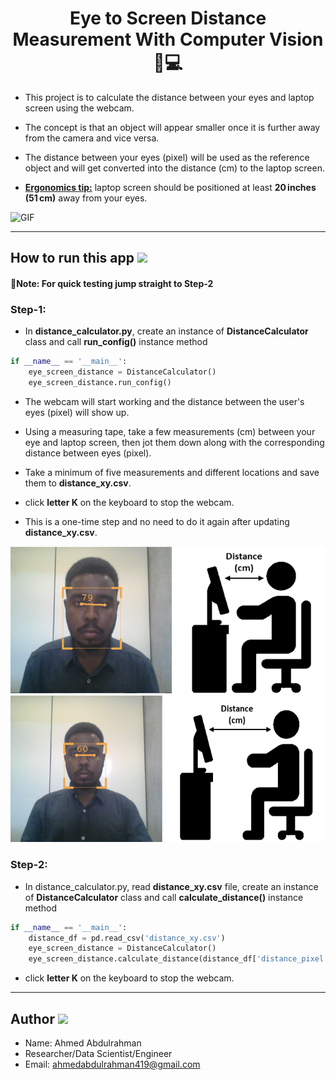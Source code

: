 <h1 align="center"> <b> Eye to Screen Distance Measurement With Computer Vision 👀💻 </b></h1>

- This project is to calculate the distance between your eyes and laptop screen using the webcam.

- The concept is that an object will appear smaller once it is further away from the camera and vice versa.

- The distance between your eyes (pixel) will be used as the reference object and will get converted into the distance (cm) to the laptop screen.

- **[Ergonomics tip:](https://www.ergotron.com/zh-sg/ergonomics/ergonomic-equation)** laptop screen should be positioned at least **20 inches (51 cm)** away from your eyes.

![GIF](./demo/video-1.gif)

---

<h2><b> How to run this app </b><img src="https://emojis.slackmojis.com/emojis/images/1600706728/10521/meow_code.gif?1600706728" width="25"/> </h2>

#### **📝Note: For quick testing jump straight to Step-2**

### **Step-1:**

- In **distance_calculator.py**, create an instance of **DistanceCalculator** class and call **run_config()** instance method

```python
if __name__ == '__main__':
    eye_screen_distance = DistanceCalculator()
    eye_screen_distance.run_config()
```

- The webcam will start working and the distance between the user's eyes (pixel) will show up.

- Using a measuring tape, take a few measurements (cm) between your eye and laptop screen, then jot them down along with the corresponding distance between eyes (pixel).

- Take a minimum of five measurements and different locations and save them to **distance_xy.csv**.

- click **letter K** on the keyboard to stop the webcam.

- This is a one-time step and no need to do it again after updating **distance_xy.csv**.

<img src="demo\Pic1.png"/>
<img src="demo\Pic2.png"/>

### **Step-2:**

- In distance_calculator.py, read **distance_xy.csv** file, create an instance of **DistanceCalculator** class and call **calculate_distance()** instance method

```python
if __name__ == '__main__':
    distance_df = pd.read_csv('distance_xy.csv')
    eye_screen_distance = DistanceCalculator()
    eye_screen_distance.calculate_distance(distance_df['distance_pixel'], distance_df['distance_cm'])
```

- click **letter K** on the keyboard to stop the webcam.

---

<h2><b> Author </b><img src="https://emojis.slackmojis.com/emojis/images/1531849430/4246/blob-sunglasses.gif?1531849430" width="25"/> </h2>

- Name: Ahmed Abdulrahman
- Researcher/Data Scientist/Engineer
- Email: ahmedabdulrahman419@gmail.com
